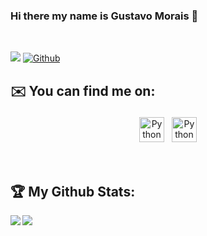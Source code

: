 ### Hi there my name is Gustavo Morais 👋

<br />

![](https://visitor-badge.laobi.icu/badge?page_id=GustavoGil13.GustavoGil13)
[![Github](https://img.shields.io/github/followers/GustavoGil13?label=Follow&style=social)](https://github.com/GustavoGil13)

<!--
**GustavoGil13/GustavoGil13** is a ✨ _special_ ✨ repository because its `README.md` (this file) appears on your GitHub profile.

Here are some ideas to get you started:

- 🔭 I’m currently working on ...
- 🌱 I’m currently learning ...
- 👯 I’m looking to collaborate on ...
- 🤔 I’m looking for help with ...
- 💬 Ask me about ...
- 📫 How to reach me: ...
- 😄 Pronouns: ...
- ⚡ Fun fact: ...
-->

## ✉️ You can find me on:

<p align="center">
 <a href="https://www.linkedin.com/in/gustavomorais00/" target="_blank" rel="noopener noreferrer"> <img src="https://cdn.jsdelivr.net/npm/simple-icons@v3/icons/linkedin.svg" alt="Python" height="40" style="vertical-align:top; margin:4px"></a>
 <a href="mailto:gustavogillmorais@gmail.com"> <img src="https://cdn.jsdelivr.net/npm/simple-icons@v3/icons/gmail.svg" alt="Python" height="40" style="vertical-align:top; margin:4px"></a>
</p>

<br />

## :trophy: My Github Stats:


<!--
![GitHub stats](https://github-readme-stats.vercel.app/api?username=GustavoGil13&show_icons=true&theme=dark) 
![Top Langs](https://github-readme-stats.vercel.app/api/top-langs/?username=GustavoGil13&theme=dark)
-->

<div>
<a href="https://github-readme-stats.vercel.app/api?username=GustavoGil13&theme=dark">
  <img  align="left" src="https://github-readme-stats.vercel.app/api?username=GustavoGil13&count_private=true&show_icons=true&theme=dark" />
</a>
<a href="https://github-readme-stats.vercel.app/api/top-langs/?username=GustavoGil13&hide=php&theme=dark">
  <img align="left" src="https://github-readme-stats.vercel.app/api/top-langs/?username=GustavoGil13&hide=php&theme=dark" />
</a>
</div>
